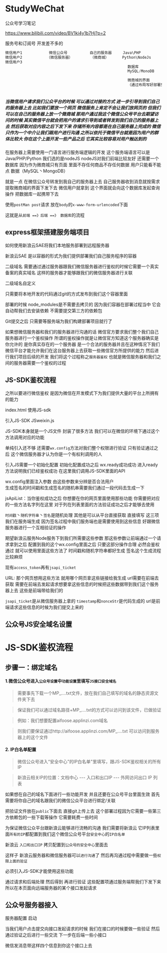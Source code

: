 # StudyWeChat
公众号学习笔记

https://www.bilibili.com/video/BV1ki4y1b7Hj?p=2


服务号和订阅号 开发差不多的 

```js                                   
微信用户1            微信公众号          自己的服务器     Java\PHP  
微信用户2           （微信服务器）        （微商城）      Python\NodeJs
微信用户3                                               
                                                       数据库
                                                       MySQL/MonoDB

                                                       微商城的界面
                                                       （通过布局写好部署到我们的服务器上去 只有就可以被用户访问到了）
                                                       
```

##### 当微信用户请求我们公众平台的时候 可以通过对接的方式 进一步引导到我们自己的服务器上去  比如我们要放一个网页 微信服务上肯定不会让我们放网页的 但我们可以在自己的服务器上放一个微商城 那用户通过我这个微信公众号平台去期望访问的时候 其实微信平台就会把用户的请求引导到或者转发到我们自己的服务器上去 然后获取对应内容之后下发下来 存储所有内容都是在自己服务器上完成的  微信只作为一个中介让我们跟用户进行沟通  之所以依托于微信平台就是因为用户的群体比较大 你在这个上面开发一些产品之后 它其实比较容易对用户触达到的 

在服务器上需要使用一门语言进行服务端逻辑的开发 这个服务端语言可以是Java/PHP/Python 我们选的是nodeJS nodeJS对我们前端比较友好 还需要一个数据库 因为作为微商城只有页面 里面不存任何商品不存任何数据 用户只能看不能点  数据（MySQL丶MongoDB）

就是一点 在微信公众号转发到我自己的服务器上去 自己服务器收到消息就按需求提取微商城的界面下发下去 微信用户就拿到 这个界面就会向这个数据库发起查询操作 把数据库一起携带下去

使用`postMan
post`请求
放在`body`的`x-www-form-urlencoded`下面


这就是从`前端 ==》后端 ==》 数据库`的流程




## express框架搭建服务端项目


如何使用新浪云SAE将我们本地服务部署到远程服务器

新浪云SAE
是以容器的形式为我们提供部署我们自己服务程序的容器


二级域名 需要通过通过服务器跟我们微信服务器进行鉴权的时候它需要一个真实备案的真实域名 这样的服务器才能够跟我们的微信服务器进行关联

二级域名自定义

只需要将本地开发的代码通过git的方式发布到我们这个容器里面

部署的时候
node_modules是不需要去拷贝的  因为我们容器在部署过程当中 它会自动帮我们去安装依赖 不需要提交第三方的依赖包

Git提交之后 只需要等服务端为我们构建部署项目就行了 

如果想微信服务器和我们的服务器进行沟通的话 微信官方要求我们整个我们自己服务器进行一个鉴权操作 所谓的鉴权操作就是让微信官方知道这个服务器确实是你允许的 是你真实存在的一个服务器 是一个合法的服务器并且在这种情况下我们微信平台才能允许我们在这台服务器上去获取一些微信官方所提供的能力 然后进行我们项目后续的开发 我们将这个过程称之`服务器鉴权` 也就是微信服务器和我们之间的服务器需要一个鉴权的过程



## JS-SDK鉴权流程
之所以要进行微信鉴权 是因为微信在开发模式下为我们提供大量的平台上所拥有的能力  


index.html
使用JS-sdk

引入JS-SDK
JSweixin.js



JS-SDK本身就是一个JS文件 封装了很多方法 我们可以在微信的环境下通过这个方法调用对应的功能

单纯引入还不够  还需要`wx.config`方法对我们整个权限进行验证 只有验证通过之后 这个微信服务器才认为你是一个有权利调用的人

引入JS需要一个初始化配置 初始化配置成功之后 wx.ready成功成功 进入ready方法说明我们已经鉴权成功 在这里我们调用JS-SDK里面的API

wx.config里面注入参数 由这些参数来分辨是否合法用户  
生成签名的时间戳和生成签名的随机串需要我们通过一段代码去生成一下

jsApiList：当你鉴权成功之后 你想要在你的网页里面使用那些功能 你需要把对应的一些方法名字列在这里 对于列在列表里面的方法验证成功之后才能够去使用

`时间戳`丶`随机字符串`丶`签名`是随机处理 其他是可以从平台直接获取 直接填写 这三项我们在服务端生成 因为签名过程中我们服务端也是需要使用到这些信息 好跟微信服务器进行一个互相验证的操作

期望新浪云服务Node服务下到我们所需要这些参数 那这些参数让前端通过一个请求拿到之后 配置到我的这个wx.config里面之后 只要这部分操作合理 必然会鉴权通过 就可以使用里面这些方法了 时间戳和随机字符串都好生成  签名这个生成流程比较麻烦

现有`access_token`再有`jsapi_ticket`

URL: 那个网页想用这些方法 就用哪个网页拿这些链接给我生成 url需要在前端去获取 需要在前端去发起请求想要拿这些信息的时候把这些数据带到我们这个服务器上去 这些是前端带给我们的 

`jsapi_ticket`是从微信服务器上拿的  `timestamp`和`nonceStr`是代码生成的 url是前端请求这些信息的时候为我们提交上来的 



## 公众号JS安全域名设置


# JS-SDK鉴权流程
## 步骤一：绑定域名
#### 1.微信公众号进入`公众号设置`中`功能设置`里填写`JS接口安全域名`
> 需要事先下载一个MP_....txt文件，放在我们自己填写的域名的静态资源文件夹下去

> 保证我们可以通过域名路径+MP_....txt的方式可以访问到该文件，已做验证

> 例如：我们想要配置aifoose.applinzi.com域名

> 则我们要保证通过http://aifoose.applinzi.com/MP_....txt 可以访问到服务器上的这个文件


#### 2. IP白名单配置
> 微信公众号进入“安全中心”的IP白名单"里填写，跟JS-SDK鉴权相关的所有IP

> 新浪云相关IP的位置：文档中心 --- 入口和出口IP --- 外网访问出口 IP 列表

如果想在自己的域名下面进行一些功能开发 并且还要在公众号平台里面生效 首先需要将你自己的域名跟我们的微信公众平台进行绑定/关联

把验证文件放在`public`下面去 直接git上传上去 这个部署过程因为它需要一些第三方依赖包的一些下载等操作 它需要耗费一些时间

为保证微信公众平台跟新浪云能够进行流畅的沟通  我们需要将新浪云 它IP列表里面`所有的IP`都配置到我们这个微信公众号平台`安全中心`的`IP白名单`

新浪云 `入口和出口IP` 拷贝配置到`公众号的安全中心`里面去

这样子 新浪云服务器和微信服务器可以`进行沟通`了 
然后再沟通过程中需要做一些`权限上面的验证`

必须引入JS-SDK才能使用这些功能

通过请求和后端处理 然后得到 再进行验证 这些配置项通过服务端帮我们下发下来 所以在本页面向远端服务器的某个接口发起请求



## 公众号服务器接入

服务器配置 启动

当我们用户点击提交向接口发起请求的时候 我们在接口的时候要做一些验证 然后通过验证之后进行一些交流 下一步在后端一些小接口

微信发消息带这样四个信息到你这个接口上去